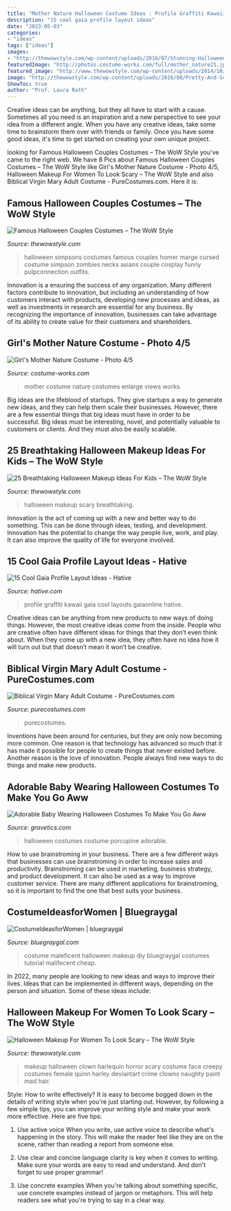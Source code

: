 ```yaml
---
title: "Mother Nature Halloween Costume Ideas : Profile Graffiti Kawaii Gaia Cool Layouts Gaiaonline Hative"
description: "15 cool gaia profile layout ideas"
date: "2023-05-03"
categories:
- "ideas"
tags: ["ideas"]
images:
- "http://thewowstyle.com/wp-content/uploads/2016/07/Stunning-Halloween-Makeup-for-Women.jpg"
featuredImage: "http://photos.costume-works.com/full/mother_nature21.jpg"
featured_image: "http://www.thewowstyle.com/wp-content/uploads/2014/10/Marge-and-Homer-Simpson.jpg"
image: "http://thewowstyle.com/wp-content/uploads/2016/08/Pretty-And-Scary-Halloween-Makeup.jpg"
ShowToc: true
author: "Prof. Laura Rath"
---
```



Creative ideas can be anything, but they all have to start with a cause. Sometimes all you need is an inspiration and a new perspective to see your idea from a different angle. When you have any creative ideas, take some time to brainstorm them over with friends or family. Once you have some good ideas, it's time to get started on creating your own unique project.

	

		
looking for Famous Halloween Couples Costumes – The WoW Style you've came to the right web. We have 8 Pics about Famous Halloween Couples Costumes – The WoW Style like Girl&#039;s Mother Nature Costume - Photo 4/5, Halloween Makeup For Women To Look Scary – The WoW Style and also Biblical Virgin Mary Adult Costume - PureCostumes.com. Here it is:
		
    
## Famous Halloween Couples Costumes – The WoW Style

<img loading=lazy src="http://www.thewowstyle.com/wp-content/uploads/2014/10/Marge-and-Homer-Simpson.jpg" onerror="this.onerror=null;this.src='https://tse3.mm.bing.net/th?id=OIP.xqFzKcX18h1hVEZpGXF18gHaLH&amp;pid=15.1';" alt="Famous Halloween Couples Costumes – The WoW Style">

_Source: thewowstyle.com_

>halloween simpsons costumes famous couples homer marge cursed costume simpson zombies necks asians couple cosplay funny pulpconnection outfits. 

	

Innovation is a ensuring the success of any organization. Many different factors contribute to innovation, but including an understanding of how customers interact with products, developing new processes and ideas, as well as investments in research are essential for any business. By recognizing the importance of innovation, businesses can take advantage of its ability to create value for their customers and shareholders.

    
## Girl&#039;s Mother Nature Costume - Photo 4/5

<img loading=lazy src="http://photos.costume-works.com/full/mother_nature21.jpg" onerror="this.onerror=null;this.src='https://tse2.mm.bing.net/th?id=OIP.PSwHcjGuf05n8vnDXUxRpgHaJ3&amp;pid=15.1';" alt="Girl&#039;s Mother Nature Costume - Photo 4/5">

_Source: costume-works.com_

>mother costume nature costumes enlarge views works. 

	

Big ideas are the lifeblood of startups. They give startups a way to generate new ideas, and they can help them scale their businesses. However, there are a few essential things that big ideas must have in order to be successful. Big ideas must be interesting, novel, and potentially valuable to customers or clients. And they must also be easily scalable.

    
## 25 Breathtaking Halloween Makeup Ideas For Kids – The WoW Style

<img loading=lazy src="http://thewowstyle.com/wp-content/uploads/2016/08/Pretty-And-Scary-Halloween-Makeup.jpg" onerror="this.onerror=null;this.src='https://tse1.mm.bing.net/th?id=OIP.b1ev4pF4NRX3zbzB7rjUpwHaLH&amp;pid=15.1';" alt="25 Breathtaking Halloween Makeup Ideas For Kids – The WoW Style">

_Source: thewowstyle.com_

>halloween makeup scary breathtaking. 

	

Innovation is the act of coming up with a new and better way to do something. This can be done through ideas, testing, and development. Innovation has the potential to change the way people live, work, and play. It can also improve the quality of life for everyone involved.

    
## 15 Cool Gaia Profile Layout Ideas - Hative

<img loading=lazy src="https://hative.com/wp-content/uploads/2014/04/gaia-profile-layouts/7-kawaii-graffiti.jpg" onerror="this.onerror=null;this.src='https://tse1.mm.bing.net/th?id=OIP.eBaGE6VSKbaWVW2efERB0QHaFe&amp;pid=15.1';" alt="15 Cool Gaia Profile Layout Ideas - Hative">

_Source: hative.com_

>profile graffiti kawaii gaia cool layouts gaiaonline hative. 

	

Creative ideas can be anything from new products to new ways of doing things. However, the most creative ideas come from the inside. People who are creative often have different ideas for things that they don’t even think about. When they come up with a new idea, they often have no idea how it will turn out but that doesn’t mean it won’t be creative.

    
## Biblical Virgin Mary Adult Costume - PureCostumes.com

<img loading=lazy src="https://www.purecostumes.com/mm5/graphics/00000001/01316_full_1.jpg" onerror="this.onerror=null;this.src='https://tse2.mm.bing.net/th?id=OIP.-xbvNxvpxD9F3yY3CqdwQwHaLO&amp;pid=15.1';" alt="Biblical Virgin Mary Adult Costume - PureCostumes.com">

_Source: purecostumes.com_

>purecostumes. 

	

Inventions have been around for centuries, but they are only now becoming more common. One reason is that technology has advanced so much that it has made it possible for people to create things that never existed before. Another reason is the love of innovation. People always find new ways to do things and make new products.

    
## Adorable Baby Wearing Halloween Costumes To Make You Go Aww

<img loading=lazy src="https://www.gravetics.com/wp-content/uploads/2017/07/Porcupine-halloween-costume-2017.jpg" onerror="this.onerror=null;this.src='https://tse3.mm.bing.net/th?id=OIP.oRNCWq_a-Nt6OKscfPY4ZwHaLB&amp;pid=15.1';" alt="Adorable Baby Wearing Halloween Costumes To Make You Go Aww">

_Source: gravetics.com_

>halloween costumes costume porcupine adorable. 

	

How to use brainstroming in your business.
There are a few different ways that businesses can use brainstroming in order to increase sales and productivity. Brainstroming can be used in marketing, business strategy, and product development. It can also be used as a way to improve customer service. There are many different applications for brainstroming, so it is important to find the one that best suits your business.

    
## CostumeIdeasforWomen | Bluegraygal

<img loading=lazy src="https://www.bluegraygal.com/wp-content/uploads/2017/10/Malifecent-costume.jpg" onerror="this.onerror=null;this.src='https://tse4.mm.bing.net/th?id=OIP.OW1Z-AiW6pJQXDVa7DPFDQHaMH&amp;pid=15.1';" alt="CostumeIdeasforWomen | bluegraygal">

_Source: bluegraygal.com_

>costume maleficent halloween makeup diy bluegraygal costumes tutorial malifecent cheap. 

	

In 2022, many people are looking to new ideas and ways to improve their lives. Ideas that can be implemented in different ways, depending on the person and situation. Some of these ideas include: 

    
## Halloween Makeup For Women To Look Scary – The WoW Style

<img loading=lazy src="http://thewowstyle.com/wp-content/uploads/2016/07/Stunning-Halloween-Makeup-for-Women.jpg" onerror="this.onerror=null;this.src='https://tse2.mm.bing.net/th?id=OIP.cQ02XD86WmhcECHDqqErQgHaLH&amp;pid=15.1';" alt="Halloween Makeup For Women To Look Scary – The WoW Style">

_Source: thewowstyle.com_

>makeup halloween clown harlequin horror scary costume face creepy costumes female quinn harley deviantart crime clowns naughty paint mad hair. 

	

Style: How to write effectively?
It is easy to become bogged down in the details of writing style when you're just starting out. However, by following a few simple tips, you can improve your writing style and make your work more effective. Here are five tips:
1. Use active voice
When you write, use active voice to describe what's happening in the story. This will make the reader feel like they are on the scene, rather than reading a report from someone else.

2. Use clear and concise language
 clarity is key when it comes to writing. Make sure your words are easy to read and understand. And don't forget to use proper grammar!

3. Use concrete examples    When you're talking about something specific, use concrete examples instead of jargon or metaphors. This will help readers see what you're trying to say in a clear way.

